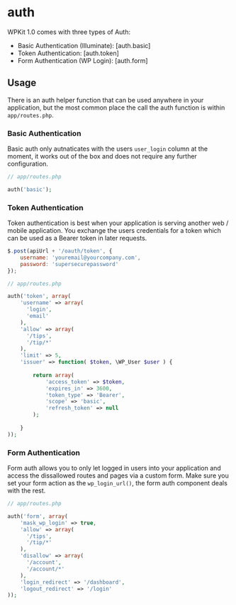# auth

WPKit 1.0 comes with three types of Auth:

* Basic Authentication (Illuminate): [auth.basic]
* Token Authentication: [auth.token]
* Form Authentication (WP Login): [auth.form]


## Usage

There is an auth helper function that can be used anywhere in your application, but the most common place the call the auth function is within `app/routes.php`.

### Basic Authentication

Basic auth only autnaticates with the users `user_login` column at the moment, it works out of the box and does not require any further configuration.

```php
// app/routes.php

auth('basic');
```

### Token Authentication

Token authentication is best when your application is serving another web / mobile application. You exchange the users credentials for a token which can be used as a Bearer token in later requests.

```js
$.post(apiUrl + '/oauth/token', {
	username: 'youremail@yourcompany.com',
	password: 'supersecurepassword'
});
```

```php
// app/routes.php

auth('token', array(
	'username' => array(
	  'login',
	  'email'
	),
	'allow' => array(
	  '/tips',
	  '/tip/*'
	),
	'limit' => 5,
	'issuer' => function( $token, \WP_User $user ) {
	
		return array(
			'access_token' => $token,
			'expires_in' => 3600,
			'token_type' => 'Bearer',
			'scope' => 'basic',
			'refresh_token' => null
		);
	
	}
));
```

### Form Authentication

Form auth allows you to only let logged in users into your application and access the dissallowed routes and pages via a custom form. Make sure you set your form action as the `wp_login_url()`, the form auth component deals with the rest.

```php
// app/routes.php

auth('form', array(
	'mask_wp_login' => true,
	'allow' => array(
	  '/tips',
	  '/tip/*'
	),
	'disallow' => array(
	  '/account',
	  '/account/*'
	),
	'login_redirect' => '/dashboard',
	'logout_redirect' => '/login'
));
```
